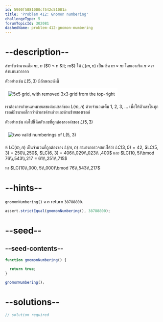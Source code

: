 ```yaml
---
id: 5900f5081000cf542c51001a
title: 'Problem 412: Gnomon numbering'
challengeType: 5
forumTopicId: 302081
dashedName: problem-412-gnomon-numbering
---
```


# --description--

สำหรับจำนวนเต็ม $m$, $n$ ($0 ≤ n &lt; m$) ให้ $L(m, n)$ เป็นกริด $m×m$ โดยเอากริด $n×n$ ด้านบนขวาออก

ตัวอย่างเช่น $L(5, 3)$ มีลักษณะดังนี้

<img class="img-responsive center-block" alt="5x5 grid, with removed 3x3 grid from the top-right" src="https://cdn.freecodecamp.org/curriculum/project-euler/gnomon-numbering-1.png" style="background-color: white; padding: 10px;">

เราต้องการกำหนดหมายเลขแต่ละเซลล์ของ $L(m, n)$ ด้วยจำนวนเต็ม 1, 2, 3, ... เพื่อให้ตัวเลขในทุกเซลล์มีขนาดเล็กกว่าตัวเลขด้านล่างและด้านซ้ายของเซลล์

ตัวอย่างเช่น ต่อไปนี้คือตัวเลขที่ถูกต้องสองค่าของ $L(5, 3)$

<img class="img-responsive center-block" alt="two valid numberings of L(5, 3)" src="https://cdn.freecodecamp.org/curriculum/project-euler/gnomon-numbering-2.png" style="background-color: white; padding: 10px;">

ห้ $LC(m, n)$ เป็นจำนวนที่ถูกต้องของ $L(m, n)$ สามารถตรวจสอบได้ว่า $LC(3, 0) = 42$, $LC(5, 3) = 250\\,250$, $LC(6, 3) = 406\\,029\\,023\\ ,400$ และ $LC(10, 5)\bmod 76\\,543\\,217 = 61\\,251\\,715$

หา $LC(10\\,000, 5\\,000)\bmod 76\\,543\\,217$

# --hints--

`gnomonNumbering()` ควร return `38788800`.

```js
assert.strictEqual(gnomonNumbering(), 38788800);
```

# --seed--

## --seed-contents--

```js
function gnomonNumbering() {

  return true;
}

gnomonNumbering();
```

# --solutions--

```js
// solution required
```
